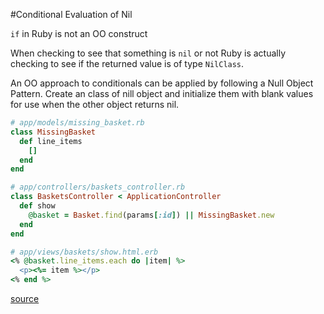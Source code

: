 #Conditional Evaluation of Nil

`if` in Ruby is not an OO construct 

When checking to see that something is `nil` or not Ruby is actually checking to see if the returned value is of type `NilClass`. 

An OO approach to conditionals can be applied by following a Null Object Pattern.
Create an class of nill object and initialize them with blank values for use when the other object returns nil.

```ruby
# app/models/missing_basket.rb
class MissingBasket
  def line_items
    []
  end
end

# app/controllers/baskets_controller.rb
class BasketsController < ApplicationController
  def show
    @basket = Basket.find(params[:id]) || MissingBasket.new
  end
end

# app/views/baskets/show.html.erb
<% @basket.line_items.each do |item| %>
  <p><%= item %></p>
<% end %>
```
[source](http://purinkle.co.uk/post/139843782736/on-the-if)